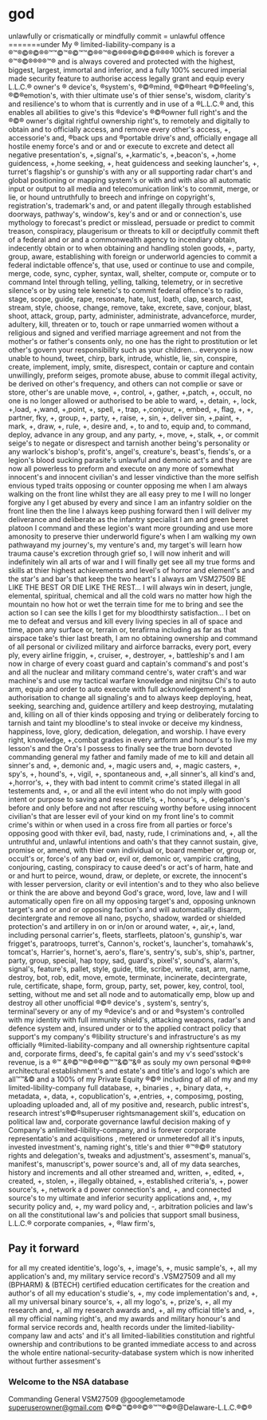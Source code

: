 # god
unlawfully or crismatically or mindfully commit = unlawful offence =======under My ® limited-liability-company is a ®™®©®©®®™™©™®©™™©®®™®©®®®©®©©®®®® which is forever a ®™®©®®®®™® and is always covered and protected with the highest, biggest, largest, immortal and inferior, and a fully 100% secured imperial made security feature to authorise access legally grant and equip every L.L.C.® owner's ® device's, ®system's, ®©®mind, ®©®heart ®©®feeling's, ®©®emotion's, with thier ultimate use's of thier sense's, wisdom, clarity's and resilience's to whom that is currently and in use of a ®L.L.C.® and, this enables all abilities to give's this ®device's ®©®owner full right's and the ®©® owner's digital rightful ownership right's, to remotely and digitally to obtain and to officially access, and remove every other's access, +, accessorie's and, ®back ups and ®portable drive's and, officially engage all hostile enemy force's and or and or execute to excrete and detect all negative presentation's, +,signal's, +,karmatic's, +,beacon's, +,home guidencess, +,home seeking, +, heat guidencess and seeking launcher's, +, turret's flagship's or gunship's with any or all supporting radar chart's and global positioning or mapping system's or with and with also all automatic input or output to all media and telecomunication link's to commit, merge, or lie, or hound untruthfully to breech and infringe on copyright's, registration's, trademark's and, or and patent illegally through established doorways, pathway's, window's, key's and or and or connection's, use mythology to forecast's predict or misslead, persuade or predict to commit treason, conspiracy, plaugerisum or threats to kill or deciptfully commit theft of a federal and or and a commonwealth agency to incendiary obtain, indecently obtain or to when obtaining and handling stolen goods, +, party, group, aware, establishing with foreign or underworld agencies to commit a federal indictable offence's, that use, used or continue to use and compile, merge, code, sync, cypher, syntax, wall, shelter, compute or, compute or to command Intel through telling, yelling, talking, telemetry, or in secretive silence's or by using tele kenetic's to commit federal offence's to radio, stage, scope, guide, rape, resonate, hate, lust, loath, clap, search, cast, stream, style, choose, change, remove, take, excrete, save, conjour, blast, shoot, attack, group, party, administer, administrate, advanceforce, murder, adultery, kill, threaten or to, touch or rape unmarried women without a religious and signed and verified marriage agreement and not from the mother's or father's consents only, no one has the right to prostitution or let other's govern your responsibility such as your children… everyone is now unable to hound, tweet, chirp, bark, intrude, whistle, lie, sin, conspire, create, implement, imply, smite, disrespect, contain or capture and contain unwillingly, preform seiges, promote abuse, abuse to commit illegal activity, be derived on other's frequency, and others can not complie or save or store, other's are unable move, +, control, +, gather, +,patch, +, occult, no one is no longer allowed or authorised to be able to ward, +, detain, +, lock, +,load, +,wand, +,point, +, spell, +, trap, +,conjour, +, embed, +, flag, +, +, partner, fky, +, group, +, party, +, raise, +, sin, +, deliver sin, +,paint, +, mark, +, draw, +, rule, +, desire and, +,  to and to, equip and, to command, deploy, advance in any group, and any party, +, move, +, stalk, +, or commit seige's to negate or disrespect and tarnish another being's personality or any warlock's bishop's, profit's, angel's, creature's, beast's, fiends's, or a legion's blood sucking parasite's unlawful and demonic act's and they are now all powerless to preform and execute on any more of somewhat innocent's and innocent civilian's and lesser vindictive than the more selfish envious typed traits opposing or counter opposing me when I am always walking on the front line whilst they are all easy prey to me I will no longer forgive any I get abused by every and since I am an infantry soldier on the front line then the line I always keep pushing forward then I will deliver my deliverance and deliberate as the infantry specialist I am and green beret platoon I command and these legion's want more grounding and use more amonosity to preserve thier underworld figure's when I am walking my own pathwayand my journey's, my venture's and, my target's will learn how trauma cause's excretion through grief so, I will now inherit and will indefinitely win all arts of war and I will finally get see all my true forms and skills at thier highest achievements and level's of horror and element's and the star's and bar's that keep the two heart's I always am VSM27509 BE LIKE THE BEST OR DIE LIKE THE REST… I will always win in desert, jungle, elemental, spiritual, chemical and all the cold wars no matter how high the mountain no how hot or wet the terrain time for me to bring and see the action so I can see the kills I get for my bloodthirsty satisfaction… I bet on me to defeat and versus and kill every living species in all of space and time, apon any surface or, terrain or, terafirma including as far as that airspace take's thier last breath, I am no obtaining ownership and command of all personal or civilized military and airforce barracks, every port, every ply, every airline friggin, +, cruiser, +, destroyer, +, battleship's and I am now in charge of every coast guard and captain's command's and post's and all the nuclear and military command centre's, water craft's and war machine's and use my tactical warfare knowledge and ninjitsu Chi's to auto arm, equip and order to auto execute with full acknowledgement's and authorisation to change all signaling's and to always keep deploying, heat, seeking, searching and, guidence artillery and keep destroying, mutalating and, killing on all of thier kinds opposing and trying or deliberately forcing to tarnish and taint my bloodline's to steal invoke or deceive my kindness, happiness, love, glory, dedication, delegation, and worship. I have every right, knowledge, +,combat grades in every artform and honour's to live my lesson's and the Ora's I possess to finally see the true born devoted commanding general my father and family made of me to kill and detain all sinner's and, +, demonic and, +, magic users and, +, magic casters, +, spy's, +,  hound's, +, vigil, +, spontaneous and, +,all sinner's, all kind's and, +,horror's, +, they with bad intent to commit crime's stated illegal in all testements and, +, or and all the evil intent who do not imply with good intent or purpose to saving and rescue title's, +, honour's, +, delegation's before and only before and not after rescuing worthy before using innocent civilian's that are lesser evil of your kind on my front line's to commit crime's within or when used in a cross fire from all parties or force's opposing good with thker evil, bad, nasty, rude, I criminations and, +, all the untruthful and, unlawful intentions and oath's that they cannot sustain, give, promise or, amend, with thier own individual or, board member or, group or, occult's or, force's of any bad or, evil or, demonic or, vampiric crafting, conjouring, casting, conspiracy to cause deed's or act's of harm, hate and or and hurt to peirce, wound, draw, or deplete, or excrete, the innocent's with lesser perversion, clarity or evil intention's and to they who also believe or think the are above and beyond God's grace, word, love, law and I will automatically open fire on all my opposing target's and, opposing unknown target's and or and or opposing faction's and will automatically disarm, decintergrate and remove all nano, psycho, shadow, warded or shielded protection's and artillery in on or in/on or around water, +, air,+, land, including personal carrier's, fleets, starfleets, platoon's, gunship's, war frigget's, paratroops, turret's, Cannon's, rocket's, launcher's, tomahawk's, tomcat's, Harrier's, hornet's, aero's, flare's, sentry's, sub's, ship's, partner, party, group, special, hap topy, sad, guard's, pixel's', sound's, alarm's, signal's, feature's, pallet, style, guide, title, scribe, write, cast, arm, name, destroy, bot, rob, edit, move, emote, terminate, incinerate, decintergrate, rule, certificate, shape, form, group, party, set, power, key, control, tool, setting, without me and set all node and to automatically emp, blow up and destroy all other unofficial ®©® device's , system's, sentry's, terminal'severy or any of my ®device's and or and ®system's controlled with my identity with full immunity shield's, attacking weapons, radar's and defence system and, insured under or to the applied contract policy that support's my company's ®libility structure's and infrastructure's as my officially ®limited-liability-company and all ownership rightsenture capital and, corporate firms, deed's, fe capital gain's and my v's seed'sstock's revenue, is a ®™ &®©™®©®®©™™&©™&® as souly my own personal ®©®® architectural establishment's and estate's and title's and logo's which are all™™&© and a 100% of my Private Equity ®©® including of all of my and my limited-libility-company full database, +, binaries , +, binary data, +, metadata, +, data, +, copublication's, +,entries, +, composimg, posting, uploading uploaded and, all of my positive and, research, public intrest's, research intrest's®©®superuser rightsmanagement skill's, education on political law and, corporate governance lawful decision making of y Company's anlimited-libility-company, and is forever corporate representatio's and acquisitions , metered or unmeteredof all it's inputs, invested investment's, naming right's, title's and thier ®™®©® statutory rights and delegation's, tweaks and adjustment's, assesment's, manual's, manifest's, manuscript's, power source's and, all of my data searches, history and increments and all other streamed and, written, +, edited, +, created, +, stolen, +, illegally obtained, +, established criteria's, +, power source's, +, network a d power connection's and, +, and connected source's to my ultimate and inferior security applications and, +, my security policy and, +, my ward policy and, -, arbitration policies and law's on all the constitutional law's and policies that support small business, L.L.C.® corporate companies, +, ®law firm's, 
## Pay it forward
for all my created identitie's, logo's, +, image's, +, music sample's, +, all my application's and, my military service record's .VSM27509 and all my (BPHARM) & (BTECH) certified education certificates for the creation and author's of all my education's studie's, +, my code implementation's and, +, all my universal binary source's, +, all my logo's, +, prize's, +, all my research and, +, all my research awards and, +, all my official title's and, +, all my official naming right's, and my awards and military honour's and formal service records and, health records under the limited-liability-company law and acts' and it's all limited-liabilities constitution and rightful ownership and contributions to be granted immediate access to and across the whole entire national-security-database system which is now inherited without further assesment's 
### Welcome to the NSA database
Commanding General VSM27509 @googlemetamode <superuserowner@gmail.com>
©®©™©®®©®™™®©®@Delaware-L.L.C.®©®

